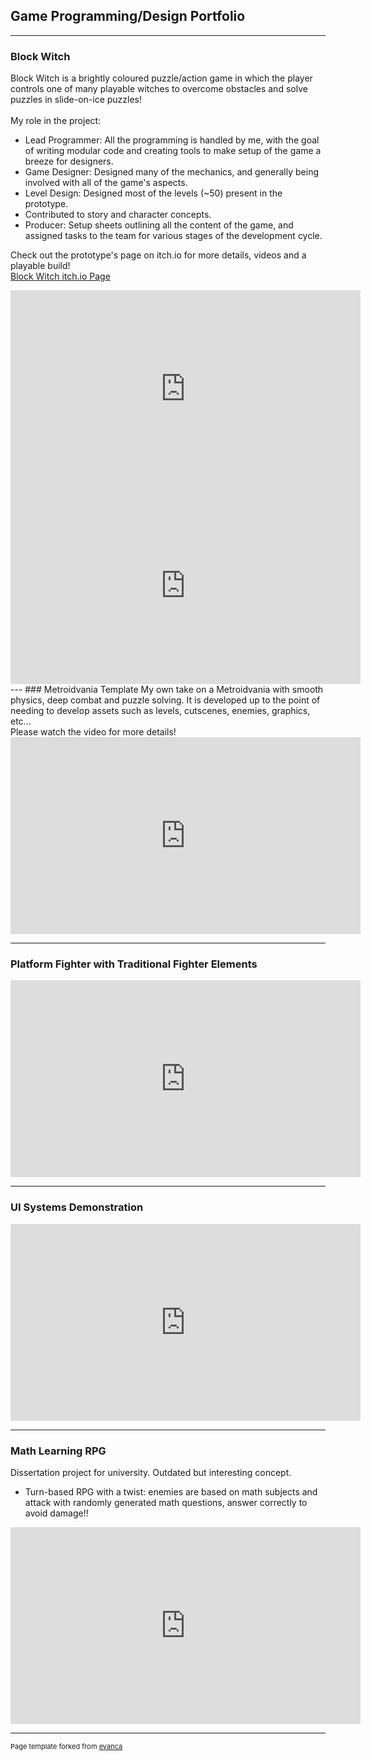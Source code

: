 ## Game Programming/Design Portfolio

---

### Block Witch

Block Witch is a brightly coloured puzzle/action game in which the player controls one of many playable witches to overcome obstacles and solve puzzles in slide-on-ice puzzles!
<br><br>
My role in the project:
- Lead Programmer: All the programming is handled by me, with the goal of writing modular code and creating tools to make setup of the game a breeze for designers.
- Game Designer: Designed many of the mechanics, and generally being involved with all of the game's aspects. 
- Level Design: Designed most of the levels (~50) present in the prototype.
- Contributed to story and character concepts.
- Producer:  Setup sheets outlining all the content of the game, and assigned tasks to the team for various stages of the development cycle.

Check out the prototype's page on itch.io for more details, videos and a playable build!
<br>
[Block Witch itch.io Page](https://stardrop-games.itch.io/block-witch)
<br>
<iframe width="560" height="315" src="https://www.youtube.com/embed/2qRkrHc7SUE" frameborder="0" allow="autoplay; encrypted-media" allowfullscreen></iframe>

<iframe width="560" height="315" src="https://www.youtube.com/embed/gC0LTTKuMwU" frameborder="0" allow="autoplay; encrypted-media" allowfullscreen></iframe>
---
### Metroidvania Template
My own take on a Metroidvania with smooth physics, deep combat and puzzle solving. It is developed up to the point of needing to develop assets such as levels, cutscenes, enemies, graphics, etc...
<br> Please watch the video for more details!
<br>
<iframe width="560" height="315" src="https://www.youtube.com/embed/bDmAu-cG1K0" frameborder="0" allow="autoplay; encrypted-media" allowfullscreen></iframe>

---
### Platform Fighter with Traditional Fighter Elements
<iframe width="560" height="315" src="https://www.youtube.com/embed/CfKI3LjGA7A" frameborder="0" allow="autoplay; encrypted-media" allowfullscreen></iframe>

---
### UI Systems Demonstration
<iframe width="560" height="315" src="https://www.youtube.com/embed/t5OZQguf5Ik" frameborder="0" allow="autoplay; encrypted-media" allowfullscreen></iframe>

---
### Math Learning RPG
Dissertation project for university. Outdated but interesting concept.
- Turn-based RPG with a twist: enemies are based on math subjects and attack with randomly generated math questions, answer correctly to avoid damage!!
<iframe width="560" height="315" src="https://www.youtube.com/embed/W7JsAO3z82c" frameborder="0" allow="autoplay; encrypted-media" allowfullscreen></iframe>

---
<p style="font-size:11px">Page template forked from <a href="https://github.com/evanca/quick-portfolio">evanca</a></p>
<!-- Remove above link if you don't want to attibute -->
